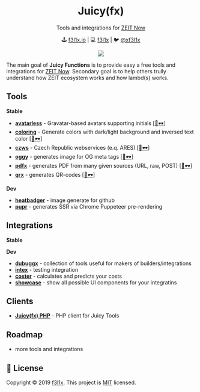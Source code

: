 <h1 align=center>Juicy(fx)</h1>

<p align=center>
Tools and integrations for <a href="https://zeit.co">ZEIT Now</a>
</p>

<p align=center>
🕹 <a href="https://f3l1x.io">f3l1x.io</a> | 💻 <a href="https://github.com/f3l1x">f3l1x</a> | 🐦 <a href="https://twitter.com/xf3l1x">@xf3l1x</a>
</p>

<p align=center>
    <a href="https://circleci.com/gh/juicyfx/juicy"><img src="https://img.shields.io/circleci/build/github/juicyfx/juicy?style=flat-square"></a>
</p>

The main goal of **Juicy Functions** is to provide easy a free tools and integrations for [ZEIT Now](https://zeit.co).
Secondary goal is to help others trully understand how ZEIT ecosystem works and how lambd(s) works.

## Tools

**Stable**

- [**avatarless**](tools/avatarless) - Gravatar-based avatars supporting initials [[👀🕶](https://avatarless.now.sh)]
- [**coloring**](tools/coloring) - Generate colors with dark/light background and inversed text color [[👀🕶](https://coloring.now.sh)]
- [**czws**](tools/czws) - Czech Republic webservices (e.q. ARES) [[👀🕶](https://czws.jfx.cz)]
- [**oggy**](tools/oggy) - generates image for OG meta tags [[👀🕶](https://oggy.jfx.cz)]
- [**pdfx**](tools/pdfx) - generates PDF from many given sources (URL, raw, POST) [[👀🕶](https://pdfx.jfx.cz)]
- [**qrx**](tools/qrx) - generates QR-codes [[👀🕶](https://qrx.jfx.cz)]

**Dev**

- [**heatbadger**](tools/heatbadger) - image generate for github
- [**pupr**](tools/pupr) - generates SSR via Chrome Puppeteer pre-rendering

## Integrations

**Stable**

**Dev**

- [**dubuggx**](integrations/dubuggx) - collection of tools useful for makers of builders/integrations
- [**intex**](integrations/intex) - testing integration
- [**coster**](integrations/coster) -  calculates and predicts your costs
- [**showcase**](integrations/showcase) -  show all possible UI components for your integratins

## Clients

- [**Juicy(fx) PHP**](client/php) -  PHP client for Juicy Tools

## Roadmap

- more tools and integrations

## 📝 License

Copyright © 2019 [f3l1x](https://github.com/f3l1x).
This project is [MIT](LICENSE) licensed.
